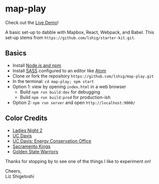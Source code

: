 # map-play

Check out the [Live Demo](https://lshig.github.io/map-play)!

A basic set-up to dabble with Mapbox, React, Webpack, and Babel. This set-up stems from `https://github.com/lshig/starter-kit.git`.

## Basics
- Install [Node.js and npm](https://nodejs.org/en/)
- Install [SASS](http://sass-lang.com/) configured to an editor like [Atom](https://atom.io/)
- Clone or fork the repository `https://github.com/lshig/map-play.git`
- In the terminal: `cd map-play; npm start`
- Option 1: view by opening `index.html` in a web browser
  - Build `npm run build:dev` for debugging
  - Build `npm run build:prod` for production-ish
- Option 2: `npm run server` and open `http://localhost:9000/`

## Color Credits
- [Ladies Night 2](http://color-themes.com/?view=theme&id=566065a4ddacef1b003edb63)
- [UC Davis](http://marketingtoolbox.ucdavis.edu/visual-identity/color.html)
- [UC Davis: Energy Conservation Office](https://ceed.ucdavis.edu)
- [Sacramento Kings](http://teamcolorcodes.com/sacramento-kings-color-codes/)
- [Golden State Warriors](http://teamcolorcodes.com/golden-state-warriors-color-codes/)

Thanks for stopping by to see one of the things I like to experiment on!

Cheers,<br>
Liz Shigetoshi
